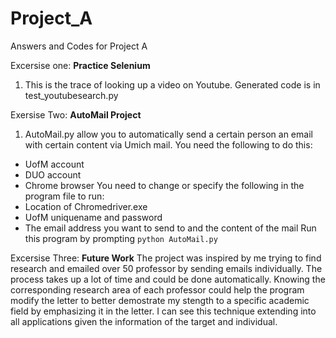 # Project_A
Answers and Codes for Project A

Excersise one: **Practice Selenium**
1. This is the trace of looking up a video on Youtube. Generated code is in test_youtubesearch.py

Exersise Two: **AutoMail Project**
1. AutoMail.py allow you to automatically send a certain person an email with certain content via Umich mail. You need the following to do this:
- UofM account
- DUO account 
- Chrome browser 
You need to change or specify the following in the program file to run:
- Location of Chromedriver.exe
- UofM uniquename and password
- The email address you want to send to and the content of the mail
Run this program by prompting `python AutoMail.py`

Excersise Three: **Future Work**
The project was inspired by me trying to find research and emailed over 50 professor by sending emails individually. The process takes up a lot of time and could be done automatically. Knowing the corresponding research area of each professor could help the program modify the letter to better demostrate my stength to a specific academic field by emphasizing it in the letter. I can see this technique extending into all applications given the information of the target and individual. 
